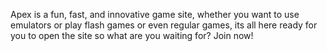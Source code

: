 Apex is a fun, fast, and innovative game site, whether you want to use emulators or play flash games or even regular games, its all here ready for you to open the site so what are you waiting for? Join now!
